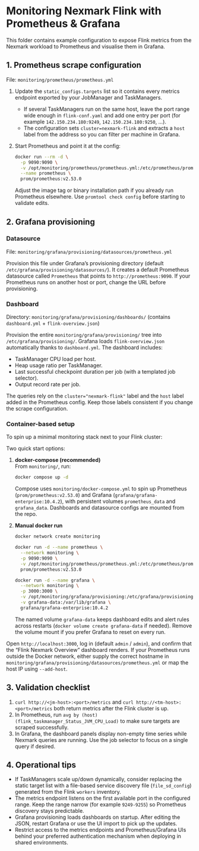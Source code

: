 # Monitoring Nexmark Flink with Prometheus & Grafana

This folder contains example configuration to expose Flink metrics from the Nexmark workload to Prometheus and visualise them in Grafana.

## 1. Prometheus scrape configuration

File: `monitoring/prometheus/prometheus.yml`

1. Update the `static_configs.targets` list so it contains every metrics endpoint exported by your JobManager and TaskManagers.  
   * If several TaskManagers run on the same host, leave the port range wide enough in `flink-conf.yaml` and add one entry per port (for example `142.150.234.180:9249`, `142.150.234.180:9250`, …).  
   * The configuration sets `cluster=nexmark-flink` and extracts a `host` label from the address so you can filter per machine in Grafana.
2. Start Prometheus and point it at the config:

   ```bash
   docker run --rm -d \
     -p 9090:9090 \
     -v /opt/monitoring/prometheus/prometheus.yml:/etc/prometheus/prometheus.yml:ro \
     --name prometheus \
     prom/prometheus:v2.53.0
   ```

   Adjust the image tag or binary installation path if you already run Prometheus elsewhere. Use `promtool check config` before starting to validate edits.

## 2. Grafana provisioning

### Datasource

File: `monitoring/grafana/provisioning/datasources/prometheus.yml`

Provision this file under Grafana’s provisioning directory (default `/etc/grafana/provisioning/datasources/`). It creates a default Prometheus datasource called `Prometheus` that points to `http://prometheus:9090`. If your Prometheus runs on another host or port, change the URL before provisioning.

### Dashboard

Directory: `monitoring/grafana/provisioning/dashboards/` (contains `dashboard.yml` + `flink-overview.json`)

Provision the entire `monitoring/grafana/provisioning/` tree into `/etc/grafana/provisioning/`. Grafana loads `flink-overview.json` automatically thanks to `dashboard.yml`. The dashboard includes:

- TaskManager CPU load per host.
- Heap usage ratio per TaskManager.
- Last successful checkpoint duration per job (with a templated job selector).
- Output record rate per job.

The queries rely on the `cluster="nexmark-flink"` label and the `host` label added in the Prometheus config. Keep those labels consistent if you change the scrape configuration.

### Container-based setup

To spin up a minimal monitoring stack next to your Flink cluster:

Two quick start options:

1. **docker-compose (recommended)**  
   From `monitoring/`, run:

   ```bash
   docker compose up -d
   ```

   Compose uses `monitoring/docker-compose.yml` to spin up Prometheus (`prom/prometheus:v2.53.0`) and Grafana (`grafana/grafana-enterprise:10.4.2`), with persistent volumes `prometheus_data` and `grafana_data`. Dashboards and datasource configs are mounted from the repo.

2. **Manual docker run**

   ```bash
   docker network create monitoring

   docker run -d --name prometheus \
     --network monitoring \
     -p 9090:9090 \
     -v /opt/monitoring/prometheus/prometheus.yml:/etc/prometheus/prometheus.yml:ro \
     prom/prometheus:v2.53.0

   docker run -d --name grafana \
     --network monitoring \
     -p 3000:3000 \
     -v /opt/monitoring/grafana/provisioning:/etc/grafana/provisioning:ro \
     -v grafana-data:/var/lib/grafana \
     grafana/grafana-enterprise:10.4.2
   ```

   The named volume `grafana-data` keeps dashboard edits and alert rules across restarts (`docker volume create grafana-data` if needed). Remove the volume mount if you prefer Grafana to reset on every run.

Open `http://localhost:3000`, log in (default `admin` / `admin`), and confirm that the “Flink Nexmark Overview” dashboard renders. If your Prometheus runs outside the Docker network, either supply the correct hostname in `monitoring/grafana/provisioning/datasources/prometheus.yml` or map the host IP using `--add-host`.

## 3. Validation checklist

1. `curl http://<jm-host>:<port>/metrics` and `curl http://<tm-host>:<port>/metrics` both return metrics after the Flink cluster is up.  
2. In Prometheus, run `avg by (host) (flink_taskmanager_Status_JVM_CPU_Load)` to make sure targets are scraped successfully.  
3. In Grafana, the dashboard panels display non-empty time series while Nexmark queries are running. Use the job selector to focus on a single query if desired.

## 4. Operational tips

- If TaskManagers scale up/down dynamically, consider replacing the static target list with a file-based service discovery file (`file_sd_config`) generated from the Flink `workers` inventory.  
- The metrics endpoint listens on the first available port in the configured range. Keep the range narrow (for example `9249-9255`) so Prometheus discovery stays predictable.  
- Grafana provisioning loads dashboards on startup. After editing the JSON, restart Grafana or use the UI import to pick up the updates.  
- Restrict access to the metrics endpoints and Prometheus/Grafana UIs behind your preferred authentication mechanism when deploying in shared environments.
